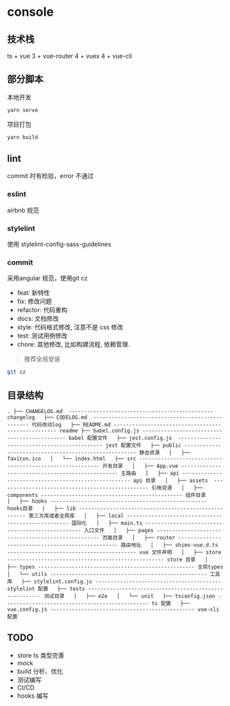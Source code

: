 # console

## 技术栈
ts + vue 3 + vue-router 4 + vuex 4 + vue-cli
## 部分脚本

本地开发
```sh
yarn serve
```

项目打包
```sh
yarn build
```

## lint

commit 时有检验，error 不通过
### eslint
airbnb 规范
### stylelint
使用 stylelint-config-sass-guidelines

### commit
采用angular 规范，使用git cz

* feat: 新特性
* fix: 修改问题
* refactor: 代码重构
* docs: 文档修改
* style: 代码格式修改, 注意不是 css 修改
* test: 测试用例修改
* chore: 其他修改, 比如构建流程, 依赖管理.

> 推荐全局安装
```sh
git cz
```

## 目录结构
``
.
├── CHANGELOG.md  ----------------------------------------------- changelog  
├── CODELOG.md  ------------------------------------------------- 代码改动log  
├── README.md --------------------------------------------------- readme
├── babel.config.js --------------------------------------------- babel 配置文件  
├── jest.config.js  --------------------------------------------- jest 配置文件  
├── public ------------------------------------------------------ 静态资源  
│   ├── favicon.ico  
│   └── index.html  
├── src --------------------------------------------------------- 开发目录  
│   ├── App.vue ------------------------------------------------- 主路由  
│   ├── api ----------------------------------------------------- api 目录  
│   ├── assets  ------------------------------------------------- 引用资源  
│   ├── components ---------------------------------------------- 组件目录  
│   ├── hooks --------------------------------------------------- hooks目录  
│   ├── lib ----------------------------------------------------- 第三方库或者全局库  
│   ├── local --------------------------------------------------- 国际化  
│   ├── main.ts ------------------------------------------------- 入口文件  
│   ├── pages --------------------------------------------------- 页面目录  
│   ├── router -------------------------------------------------- 路由地址  
│   ├── shims-vue.d.ts ------------------------------------------ vue 文件声明  
│   ├── store --------------------------------------------------- store 目录  
│   ├── types --------------------------------------------------- 全局types  
│   └── utils --------------------------------------------------- 工具库  
├── stylelint.config.js ----------------------------------------- stylelint 配置  
├── tests ------------------------------------------------------- 测试目录  
│   ├── e2e  
│   └── unit  
├── tsconfig.json ----------------------------------------------- ts 配置  
├── vue.config.js ----------------------------------------------- vue-cli 配置  
``
## TODO

* store ts 类型完善
* mock
* build 分析、优化
* 测试编写
* CI/CD
* hooks 编写